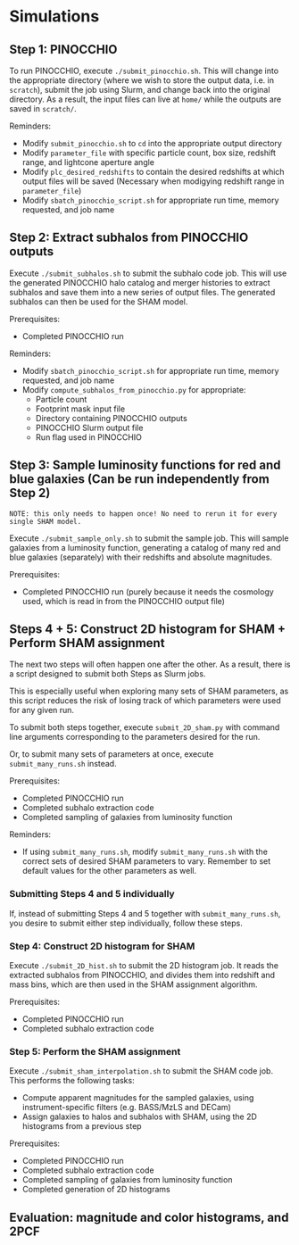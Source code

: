 # Simulations

## Step 1: PINOCCHIO

To run PINOCCHIO, execute `./submit_pinocchio.sh`. This will change into the appropriate directory (where we wish to store the output data, i.e. in `scratch`), submit the job using Slurm, and change back into the original directory. As a result, the input files can live at `home/` while the outputs are saved in `scratch/`.

Reminders:
- Modify `submit_pinocchio.sh` to `cd` into the appropriate output directory
- Modify `parameter_file` with specific particle count, box size, redshift range, and lightcone aperture angle
- Modify `plc_desired_redshifts` to contain the desired redshifts at which output files will be saved (Necessary when modigying redshift range in `parameter_file`)
- Modify `sbatch_pinocchio_script.sh` for appropriate run time, memory requested, and job name


## Step 2: Extract subhalos from PINOCCHIO outputs

Execute `./submit_subhalos.sh` to submit the subhalo code job. This will use the generated PINOCCHIO halo catalog and merger histories to extract subhalos and save them into a new series of output files. The generated subhalos can then be used for the SHAM model.

Prerequisites:
- Completed PINOCCHIO run

Reminders:
- Modify `sbatch_pinocchio_script.sh` for appropriate run time, memory requested, and job name
- Modify `compute_subhalos_from_pinocchio.py` for appropriate:
	- Particle count
	- Footprint mask input file
	- Directory containing PINOCCHIO outputs
	- PINOCCHIO Slurm output file
	- Run flag used in PINOCCHIO

## Step 3: Sample luminosity functions for red and blue galaxies (Can be run independently from Step 2)

`NOTE: this only needs to happen once! No need to rerun it for every single SHAM model.`

Execute `./submit_sample_only.sh` to submit the sample job. This will sample galaxies from a luminosity function, generating a catalog of many red and blue galaxies (separately) with their redshifts and absolute magnitudes.

Prerequisites:
- Completed PINOCCHIO run (purely because it needs the cosmology used, which is read in from the PINOCCHIO output file)

## Steps 4 + 5: Construct 2D histogram for SHAM + Perform SHAM assignment

The next two steps will often happen one after the other. As a result, there is a script designed to submit both Steps as Slurm jobs.

This is especially useful when exploring many sets of SHAM parameters, as this script reduces the risk of losing track of which parameters were used for any given run.

To submit both steps together, execute `submit_2D_sham.py` with command line arguments corresponding to the parameters desired for the run.

Or, to submit many sets of parameters at once, execute `submit_many_runs.sh` instead.

Prerequisites:
- Completed PINOCCHIO run
- Completed subhalo extraction code
- Completed sampling of galaxies from luminosity function

Reminders:
- If using `submit_many_runs.sh`, modify `submit_many_runs.sh` with the correct sets of desired SHAM parameters to vary. Remember to set default values for the other parameters as well.

### Submitting Steps 4 and 5 individually
If, instead of submitting Steps 4 and 5 together with `submit_many_runs.sh`, you desire to submit either step individually, follow these steps.

### Step 4: Construct 2D histogram for SHAM

Execute `./submit_2D_hist.sh` to submit the 2D histogram job. It reads the extracted subhalos from PINOCCHIO, and divides them into redshift and mass bins, which are then used in the SHAM assignment algorithm.

Prerequisites:
- Completed PINOCCHIO run
- Completed subhalo extraction code

### Step 5: Perform the SHAM assignment

Execute `./submit_sham_interpolation.sh` to submit the SHAM code job. This performs the following tasks:

- Compute apparent magnitudes for the sampled galaxies, using instrument-specific filters (e.g. BASS/MzLS and DECam)
- Assign galaxies to halos and subhalos with SHAM, using the 2D histograms from a previous step

Prerequisites:
- Completed PINOCCHIO run
- Completed subhalo extraction code
- Completed sampling of galaxies from luminosity function
- Completed generation of 2D histograms

## Evaluation: magnitude and color histograms, and 2PCF
